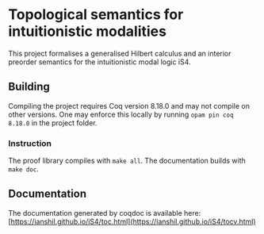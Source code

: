 # Topological semantics for intuitionistic modalities

This project formalises a generalised Hilbert calculus and an interior preorder semantics
for the intuitionistic modal logic iS4.

## Building
Compiling the project requires Coq version 8.18.0 and may not compile on other versions. One may enforce this locally by running
`opam pin coq 8.18.0` in the project folder.

### Instruction

The proof library compiles with `make all`.
The documentation builds with `make doc`.

## Documentation

The documentation generated by coqdoc is available here:
[https://ianshil.github.io/iS4/toc.html](https://ianshil.github.io/iS4/tocv.html)
